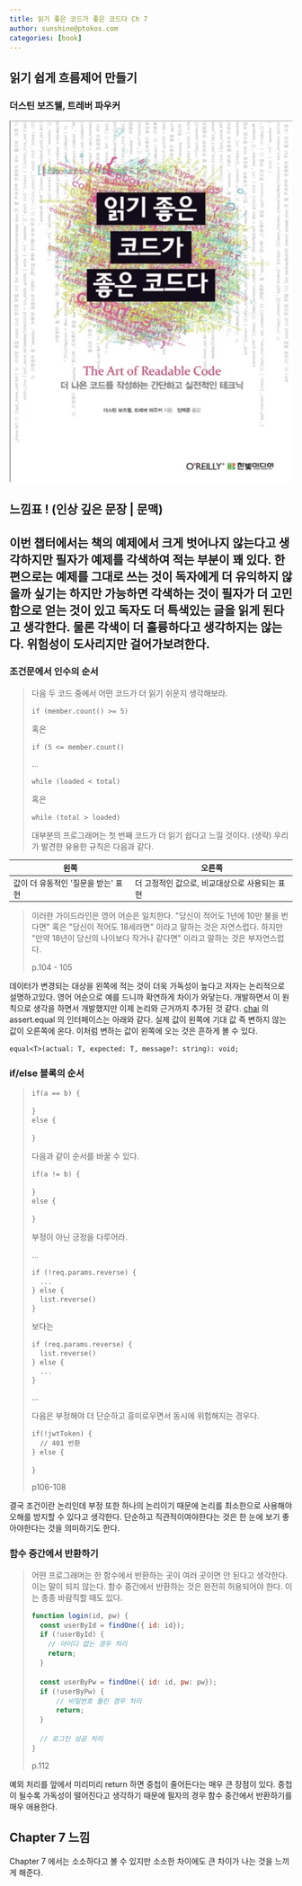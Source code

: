 ```yaml
---
title: 읽기 좋은 코드가 좋은 코드다 Ch 7
author: sunshine@ptokos.com
categories: [book]
---
```


## 읽기 쉽게 흐름제어 만들기


### 더스틴 보즈웰, 트레버 파우커
![Alt text](/assets/img/book/읽기좋은코드가좋은코드다/cover.png)

## 느낌표 ! (인상 깊은 문장 | 문맥)
이번 챕터에서는 책의 예제에서 크게 벗어나지 않는다고 생각하지만 필자가 예제를 각색하여 적는 부분이 꽤 있다.
한편으로는 예제를 그대로 쓰는 것이 독자에게 더 유익하지 않을까 싶기는 하지만 가능하면 각색하는 것이 필자가 더 고민함으로 얻는 것이 있고 독자도 더 특색있는 글을 읽게 된다고 생각한다.
물론 각색이 더 훌륭하다고 생각하지는 않는다. 위험성이 도사리지만 걸어가보려한다.
---

### 조건문에서 인수의 순서

> 다음 두 코드 중에서 어떤 코드가 더 읽기 쉬운지 생각해보라.
> ```
> if (member.count() >= 5)
> ```
> 
> 혹은
> ```
> if (5 <= member.count()
> ```
>
> ...
>  
> ```
> while (loaded < total)
> ```
> 혹은
> ```
> while (total > loaded)
> ```
> 
> 대부분의 프로그래머는 첫 번째 코드가 더 읽기 쉽다고 느낄 것이다. 
> (생략) 
> 우리가 발견한 유용한 규칙은 다음과 같다.

| 왼쪽                    | 오른쪽                        |
|-----------------------|----------------------------|
| 값이 더 유동적인 '질문을 받는' 표현 | 더 고정적인 값으로, 비교대상으로 사용되는 표현 |

> 이러한 가이드라인은 영어 어순은 일치한다.
> "당신이 적어도 1년에 10만 불을 번다면" 혹은 "당신이 적어도 18세라면" 이라고 말하는 것은 자연스럽다.
> 하지만 "만약 18년이 당신의 나이보다 작거나 같다면" 이라고 말하는 것은 부자연스럽다.
> 
> p.104 - 105

데이터가 변경되는 대상을 왼쪽에 적는 것이 더욱 가독성이 높다고 저자는 논리적으로 설명하고있다. 
영어 어순으로 예를 드니까 확연하게 차이가 와닿는다. 개발하면서 이 원칙으로 생각을 하면서 개발했지만 이제 논리와 근거까지 추가된 것 같다.
[chai](https://github.com/chaijs/chai) 의 assert.equal 의 인터페이스는 아래와 같다.
실제 값이 왼쪽에 기대 값 즉 변하지 않는 값이 오른쪽에 온다. 이처럼 변하는 값이 왼쪽에 오는 것은 흔하게 볼 수 있다.
```
equal<T>(actual: T, expected: T, message?: string): void;
```

### if/else 블록의 순서
> ```
> if(a == b) {
> 
> }
> else {
> 
> }
> ```
> 다음과 같이 순서를 바꿀 수 있다.
> ```
> if(a != b) {
>
> }
> else {
>
> }
> ```
> 
> 부정이 아닌 긍정을 다루어라.
> 
> ...
> 
> ```
> if (!req.params.reverse) {
>   ...
> } else {
>   list.reverse()
> }
> ```
> 
> 보다는
> 
> ```
> if (req.params.reverse) {
>   list.reverse()
> } else {
>   ...
> }
> ```
> 
> ...
> 
> 다음은 부정해야 더 단순하고 흥미로우면서 동시에 위험해지는 경우다.
> ```
> if(!jwtToken) {
>   // 401 반환
> } else {
> 
> }
> ```
> 
> p106-108

결국 조건이란 논리인데 부정 또한 하나의 논리이기 때문에 논리를 최소한으로 사용해야 오해를 방지할 수 있다고 생각한다. 
단순하고 직관적이여야한다는 것은 한 눈에 보기 좋아야한다는 것을 의미하기도 한다.

### 함수 중간에서 반환하기
> 어떤 프로그래머는 한 함수에서 반환하는 곳이 여러 곳이면 안 된다고 생각한다.
> 이는 말이 되지 않는다. 함수 중간에서 반환하는 것은 완전히 허용되어야 한다. 이는 종종 바람직할 때도 있다.
> 
> ```javascript
> function login(id, pw) {
>   const userById = findOne({ id: id});
>   if (!userById) {
>     // 아이디 없는 경우 처리
>     return;
>   }
> 
>   const userByPw = findOne({ id: id, pw: pw});
>   if (!userByPw) {
>       // 비밀번호 틀린 경우 처리
>       return;
>   }
> 
>   // 로그인 성공 처리
> }
> ```
> 
> p.112

예외 처리를 앞에서 미리미리 return 하면 중첩이 줄어든다는 매우 큰 장점이 있다.
중첩이 될수록 가독성이 떨어진다고 생각하기 때문에 필자의 경우 함수 중간에서 반환하기를 매우 애용한다.


## Chapter 7 느낌
Chapter 7 에서는 소소하다고 볼 수 있지만 소소한 차이에도 큰 차이가 나는 것을 느끼게 해준다. 


